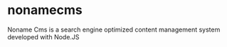 # nonamecms
Noname Cms is a search engine optimized content management system developed with Node.JS 

